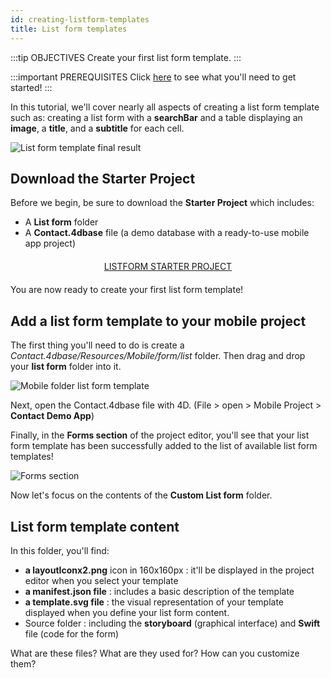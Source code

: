 ```yaml
---
id: creating-listform-templates
title: List form templates
---
```


:::tip OBJECTIVES Create your first list form template. :::

:::important PREREQUISITES Click [here](prerequisites.html) to see what you'll need to get started! :::

In this tutorial, we'll cover nearly all aspects of creating a list form template such as: creating a list form with a **searchBar** and a table displaying an **image**, a **title**, and a **subtitle** for each cell.

![List form template final result](assets/en/custom-listform/custom-template-final-result.png)

## Download the Starter Project

Before we begin, be sure to download the **Starter Project** which includes:

* A **List form** folder
* A **Contact.4dbase** file (a demo database with a ready-to-use mobile app project)

<div style="text-align: center; margin-top: 20px; margin-bottom: 20px">
  <p spaces-before="0">
    <a class="button"
href="https://github.com/4d-for-ios/tutorial-CustomListForm/archive/513e9d4c378ac52a2a4bf84c7a96a132aecfb1c0.zip">LISTFORM STARTER PROJECT</a>
  </p>
</div>

You are now ready to create your first list form template!

## Add a list form template to your mobile project

The first thing you'll need to do is create a *Contact.4dbase/Resources/Mobile/form/list* folder. Then drag and drop your **list form** folder into it.

![Mobile folder list form template](assets/en/custom-listform/mobile-folder-custom-template.png)

Next, open the Contact.4dbase file with 4D. (File > open > Mobile Project > **Contact Demo App**)

Finally, in the **Forms section** of the project editor, you'll see that your list form template has been successfully added to the list of available list form templates!

![Forms section](assets/en/custom-listform/custom-listform-template.png)

Now let's focus on the contents of the **Custom List form** folder.

## List form template content

In this folder, you'll find:

* **a layoutIconx2.png** icon in 160x160px : it'll be displayed in the project editor when you select your template
* **a manifest.json file** : includes a basic description of the template
* **a template.svg file** : the visual representation of your template displayed when you define your list form content.
* Source folder : including the **storyboard** (graphical interface) and **Swift** file (code for the form)

What are these files? What are they used for? How can you customize them?
